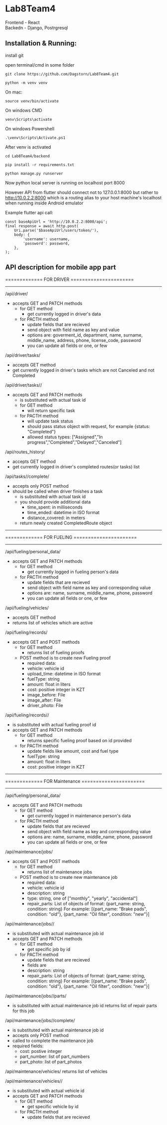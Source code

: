 # Lab8Team4

Frontend - React\
Backedn - Django, Postrgresql

## Installation & Running:

install git

open terminal/cmd in some folder

`git clone https://github.com/Dagstorn/Lab8Team4.git`

`python -m venv venv`

On mac:

`source venv/bin/activate`

On windows CMD

`venv\Scripts\activate`

On windows Powershell

`.\venv\Scripts\Activate.ps1`

After venv is activated

`cd Lab8Team4/backend`

`pip install -r requirements.txt`

`python manage.py runserver`

Now python local server is running on localhost port 8000

However API from flutter should connect not to 127.0.0.1:8000 but rather to http://10.0.2.2:8000 which is a routing alias to your host machine's localhost when running inside Android emulator

Example flutter api call:

```
const baseApiUrl = 'http://10.0.2.2:8000/api';
final response = await http.post(
    Uri.parse('$baseApiUrl/users/token/'),
    body: {
        'username': username,
        'password': password,
    },
);
```

## API description for mobile app part

============= FOR DRIVER ======================

---

/api/driver/

- accepts GET and PATCH methods
  - for GET method
    - get currently logged in driver's data
  - for PACTH method
    - update fields that are recieved
    - send object with field name as key and value
    - options are: goverment_id, department, name, surname, middle_name, address, phone, license_code, password
    - you can update all fields or one, or few

/api/driver/tasks/

- accepts GET method
- get currently logged in driver's tasks which are not Canceled and not Completed

/api/driver/tasks/<id>/

- accepts GET and PATCH methods
  - <id> is substituted with actual task id
  - for GET method
    - will return specific task
  - for PACTH method
    - will update task status
    - should pass status object with request, for example {status: "Completed"}
    - allowed status types: ["Assigned","In progress","Completed","Delayed","Canceled"]

/api/routes_history/

- accepts GET method
- get currently logged in driver's completed routes(or tasks) list

/api/tasks/<id>/complete/

- accepts only POST method
- should be called when driver finishes a task
  - <id> is substituted with actual task id
  - you should provide additional data
    - time_spent: in milliseconds
    - time_ended: datetime in ISO format
    - distance_covered: in meters
  - return newly created CompletedRoute object

---

============= FOR FUELING ======================

---

/api/fueling/personal_data/

- accepts GET and PATCH methods
  - for GET method
    - get currently logged in fueling person's data
  - for PACTH method
    - update fields that are recieved
    - send object with field name as key and corresponding value
    - options are: name, surname, middle_name, phone, password
    - you can update all fields or one, or few

/api/fueling/vehicles/

- accepts GET method
- returns list of vehicles which are active

/api/fueling/records/

- accepts GET and POST methods
  - for GET method
    - returns list of fueling proofs
  - POST method is to create new Fueling proof
    - required data:
    - vehicle: vehicle id
    - upload_time: datetime in ISO format
    - fuelType: string
    - amount: float in liters
    - cost: positive integer in KZT
    - image_before: File
    - image_after: File
    - driver_photo: File

/api/fueling/records/<id>/

- <id> is substituted with actual fueling proof id
- accepts GET and PATCH methods
  - for GET method
    - returns specific fueling proof based on id provided
  - for PACTH method
    - update fields like amount, cost and fuel type
    - fuelType: string
    - amount: float in liters
    - cost: positive integer in KZT

---

============= FOR Maintenance ======================

---

/api/fueling/personal_data/

- accepts GET and PATCH methods
  - for GET method
    - get currently logged in maintenance person's data
  - for PACTH method
    - update fields that are recieved
    - send object with field name as key and corresponding value
    - options are: name, surname, middle_name, phone, password
    - you can update all fields or one, or few

/api/maintenance/jobs/

- accepts GET and POST methods
  - for GET method
    - returns list of maintenance jobs
  - POST method is to create new maintenance job
    - required data:
    - vehicle: vehicle id
    - description: string
    - type: string, one of ["monthly", "yearly", "accidental"]
    - repair_parts: List of objects of format: {part_name: string, condition: string}
      For example: [{part_name: "Brake pads", condition: "old"}, {part_name: "Oil filter", condition: "new"}]

/api/maintenance/jobs/<id>/

- <id> is substituted with actual maintenance job id
- accepts GET and PATCH methods
  - for GET method
    - get specific job by id
  - for PACTH method
    - update fields that are recieved
    - fields are
    - description: string
    - repair_parts: List of objects of format: {part_name: string, condition: string}
      For example: [{part_name: "Brake pads", condition: "old"}, {part_name: "Oil filter", condition: "new"}]

/api/maintenance/jobs/<id>/parts/

- <id> is substituted with actual maintenance job id
  returns list of repair parts for this job

/api/maintenance/jobs/<id>/complete/

- <id> is substituted with actual maintenance job id
- accepts only POST method
- called to complete the maintenance job
- required fields:
  - cost: postive integer
  - part_number: list of part_numbers
  - part_photo: list of part_photos

/api/maintenance/vehicles/
returns list of vehicles

/api/maintenance/vehicles/<id>/

- <id> is substituted with actual vehicle id
- accepts GET and PATCH methods
  - for GET method
    - get specific vehicle by id
  - for PACTH method
    - update fields that are recieved
